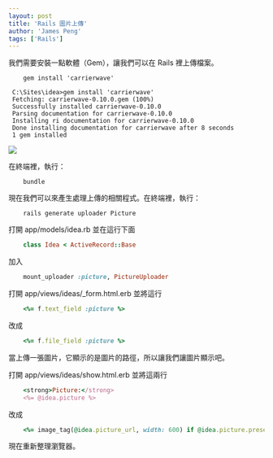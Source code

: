 ```yaml
---
layout: post
title: 'Rails 圖片上傳'
author: 'James Peng'
tags: ['Rails']
---
```



我們需要安裝一點軟體（Gem），讓我們可以在 Rails 裡上傳檔案。


~~~shell
    gem install 'carrierwave'
~~~

~~~shell
 C:\Sites\idea>gem install 'carrierwave'
 Fetching: carrierwave-0.10.0.gem (100%)
 Successfully installed carrierwave-0.10.0
 Parsing documentation for carrierwave-0.10.0
 Installing ri documentation for carrierwave-0.10.0
 Done installing documentation for carrierwave after 8 seconds
 1 gem installed
~~~

![](http://i.imgur.com/WcRIfcZ.png)


在終端裡，執行：

~~~shell
    bundle
~~~

現在我們可以來產生處理上傳的相關程式。在終端裡，執行：

~~~shell
    rails generate uploader Picture
~~~


打開 app/models/idea.rb 並在這行下面


~~~ruby
    class Idea < ActiveRecord::Base
~~~



加入

~~~ruby
    mount_uploader :picture, PictureUploader
~~~


打開 app/views/ideas/_form.html.erb 並將這行

~~~ruby
    <%= f.text_field :picture %>
~~~

改成

~~~ruby
    <%= f.file_field :picture %>
~~~

當上傳一張圖片，它顯示的是圖片的路徑，所以讓我們讓圖片顯示吧。

打開 app/views/ideas/show.html.erb 並將這兩行

~~~ruby
    <strong>Picture:</strong>
    <%= @idea.picture %>
~~~

改成

~~~ruby
    <%= image_tag(@idea.picture_url, width: 600) if @idea.picture.present? %>
~~~

現在重新整理瀏覽器。
